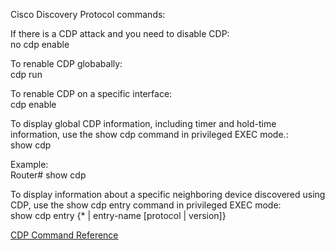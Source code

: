 Cisco Discovery Protocol commands:

If there is a CDP attack and you need to disable CDP:<br>
no cdp enable

To renable CDP globabally:<br>
cdp run

To renable CDP on a specific interface:<br>
cdp enable

To display global CDP information, including timer and hold-time information, use the show cdp command in privileged EXEC mode.:<br>
show cdp

Example:<br>
Router# show cdp

To display information about a specific neighboring device discovered using CDP, use the show cdp entry command in privileged EXEC mode:<br>
show cdp entry {* | entry-name [protocol | version]}


[CDP Command Reference](https://www.cisco.com/c/en/us/td/docs/optical/cpt/r9_5/command/reference/cpt95_cr/cpt95_cr_chapter_01101.pdf)

